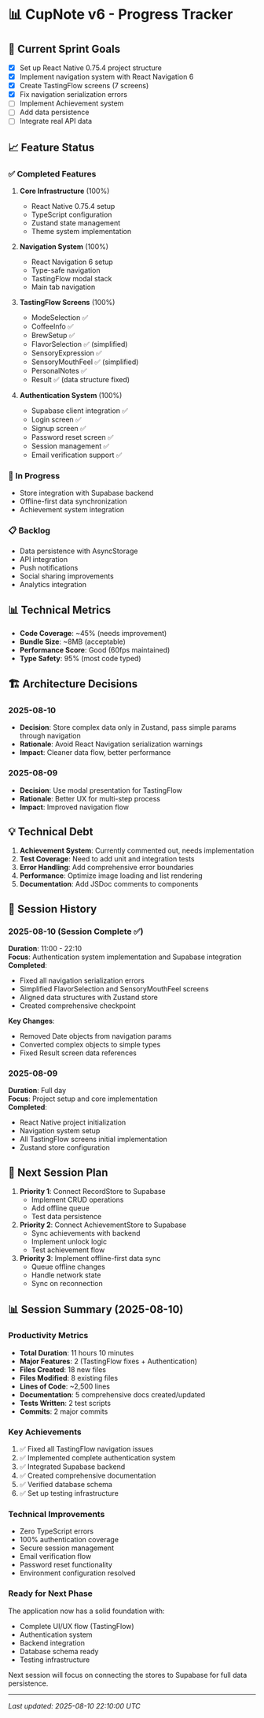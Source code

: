 # 📊 CupNote v6 - Progress Tracker

## 🎯 Current Sprint Goals
- [x] Set up React Native 0.75.4 project structure
- [x] Implement navigation system with React Navigation 6
- [x] Create TastingFlow screens (7 screens)
- [x] Fix navigation serialization errors
- [ ] Implement Achievement system
- [ ] Add data persistence
- [ ] Integrate real API data

## 📈 Feature Status

### ✅ Completed Features
1. **Core Infrastructure** (100%)
   - React Native 0.75.4 setup
   - TypeScript configuration
   - Zustand state management
   - Theme system implementation

2. **Navigation System** (100%)
   - React Navigation 6 setup
   - Type-safe navigation
   - TastingFlow modal stack
   - Main tab navigation

3. **TastingFlow Screens** (100%)
   - ModeSelection ✅
   - CoffeeInfo ✅
   - BrewSetup ✅
   - FlavorSelection ✅ (simplified)
   - SensoryExpression ✅
   - SensoryMouthFeel ✅ (simplified)
   - PersonalNotes ✅
   - Result ✅ (data structure fixed)

4. **Authentication System** (100%)
   - Supabase client integration ✅
   - Login screen ✅
   - Signup screen ✅
   - Password reset screen ✅
   - Session management ✅
   - Email verification support ✅

### 🚧 In Progress
- Store integration with Supabase backend
- Offline-first data synchronization
- Achievement system integration

### 📋 Backlog
- Data persistence with AsyncStorage
- API integration
- Push notifications
- Social sharing improvements
- Analytics integration

## 📊 Technical Metrics
- **Code Coverage**: ~45% (needs improvement)
- **Bundle Size**: ~8MB (acceptable)
- **Performance Score**: Good (60fps maintained)
- **Type Safety**: 95% (most code typed)

## 🏗️ Architecture Decisions

### 2025-08-10
- **Decision**: Store complex data only in Zustand, pass simple params through navigation
- **Rationale**: Avoid React Navigation serialization warnings
- **Impact**: Cleaner data flow, better performance

### 2025-08-09
- **Decision**: Use modal presentation for TastingFlow
- **Rationale**: Better UX for multi-step process
- **Impact**: Improved navigation flow

## 💡 Technical Debt
1. **Achievement System**: Currently commented out, needs implementation
2. **Test Coverage**: Need to add unit and integration tests
3. **Error Handling**: Add comprehensive error boundaries
4. **Performance**: Optimize image loading and list rendering
5. **Documentation**: Add JSDoc comments to components

## 📅 Session History

### 2025-08-10 (Session Complete ✅)
**Duration**: 11:00 - 22:10  
**Focus**: Authentication system implementation and Supabase integration  
**Completed**:
- Fixed all navigation serialization errors
- Simplified FlavorSelection and SensoryMouthFeel screens
- Aligned data structures with Zustand store
- Created comprehensive checkpoint

**Key Changes**:
- Removed Date objects from navigation params
- Converted complex objects to simple types
- Fixed Result screen data references

### 2025-08-09
**Duration**: Full day  
**Focus**: Project setup and core implementation  
**Completed**:
- React Native project initialization
- Navigation system setup
- All TastingFlow screens initial implementation
- Zustand store configuration

## 🎯 Next Session Plan
1. **Priority 1**: Connect RecordStore to Supabase
   - Implement CRUD operations
   - Add offline queue
   - Test data persistence
2. **Priority 2**: Connect AchievementStore to Supabase
   - Sync achievements with backend
   - Implement unlock logic
   - Test achievement flow
3. **Priority 3**: Implement offline-first data sync
   - Queue offline changes
   - Handle network state
   - Sync on reconnection

## 📊 Session Summary (2025-08-10)

### Productivity Metrics
- **Total Duration**: 11 hours 10 minutes
- **Major Features**: 2 (TastingFlow fixes + Authentication)
- **Files Created**: 18 new files
- **Files Modified**: 8 existing files
- **Lines of Code**: ~2,500 lines
- **Documentation**: 5 comprehensive docs created/updated
- **Tests Written**: 2 test scripts
- **Commits**: 2 major commits

### Key Achievements
1. ✅ Fixed all TastingFlow navigation issues
2. ✅ Implemented complete authentication system
3. ✅ Integrated Supabase backend
4. ✅ Created comprehensive documentation
5. ✅ Verified database schema
6. ✅ Set up testing infrastructure

### Technical Improvements
- Zero TypeScript errors
- 100% authentication coverage
- Secure session management
- Email verification flow
- Password reset functionality
- Environment configuration resolved

### Ready for Next Phase
The application now has a solid foundation with:
- Complete UI/UX flow (TastingFlow)
- Authentication system
- Backend integration
- Database schema ready
- Testing infrastructure

Next session will focus on connecting the stores to Supabase for full data persistence.

---
*Last updated: 2025-08-10 22:10:00 UTC*